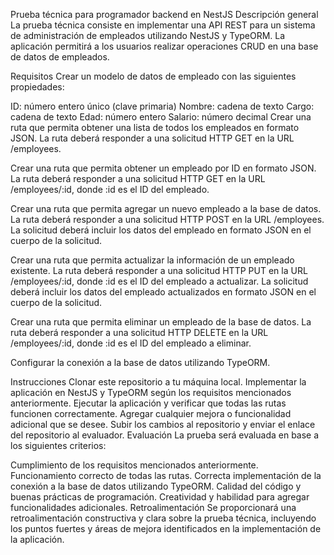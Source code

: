 Prueba técnica para programador backend en NestJS
Descripción general
La prueba técnica consiste en implementar una API REST para un sistema de administración de empleados utilizando NestJS y TypeORM. La aplicación permitirá a los usuarios realizar operaciones CRUD en una base de datos de empleados.

Requisitos
Crear un modelo de datos de empleado con las siguientes propiedades:

ID: número entero único (clave primaria)
Nombre: cadena de texto
Cargo: cadena de texto
Edad: número entero
Salario: número decimal
Crear una ruta que permita obtener una lista de todos los empleados en formato JSON. La ruta deberá responder a una solicitud HTTP GET en la URL /employees.

Crear una ruta que permita obtener un empleado por ID en formato JSON. La ruta deberá responder a una solicitud HTTP GET en la URL /employees/:id, donde :id es el ID del empleado.

Crear una ruta que permita agregar un nuevo empleado a la base de datos. La ruta deberá responder a una solicitud HTTP POST en la URL /employees. La solicitud deberá incluir los datos del empleado en formato JSON en el cuerpo de la solicitud.

Crear una ruta que permita actualizar la información de un empleado existente. La ruta deberá responder a una solicitud HTTP PUT en la URL /employees/:id, donde :id es el ID del empleado a actualizar. La solicitud deberá incluir los datos del empleado actualizados en formato JSON en el cuerpo de la solicitud.

Crear una ruta que permita eliminar un empleado de la base de datos. La ruta deberá responder a una solicitud HTTP DELETE en la URL /employees/:id, donde :id es el ID del empleado a eliminar.

Configurar la conexión a la base de datos utilizando TypeORM.

Instrucciones
Clonar este repositorio a tu máquina local.
Implementar la aplicación en NestJS y TypeORM según los requisitos mencionados anteriormente.
Ejecutar la aplicación y verificar que todas las rutas funcionen correctamente.
Agregar cualquier mejora o funcionalidad adicional que se desee.
Subir los cambios al repositorio y enviar el enlace del repositorio al evaluador.
Evaluación
La prueba será evaluada en base a los siguientes criterios:

Cumplimiento de los requisitos mencionados anteriormente.
Funcionamiento correcto de todas las rutas.
Correcta implementación de la conexión a la base de datos utilizando TypeORM.
Calidad del código y buenas prácticas de programación.
Creatividad y habilidad para agregar funcionalidades adicionales.
Retroalimentación
Se proporcionará una retroalimentación constructiva y clara sobre la prueba técnica, incluyendo los puntos fuertes y áreas de mejora identificados en la implementación de la aplicación.
